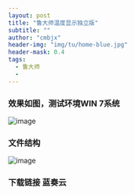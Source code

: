 ```yaml
---
layout: post
title: "鲁大师温度显示独立版"
subtitle: ""
author: "cmbjx"
header-img: "img/tu/home-blue.jpg"
header-mask: 0.4
tags:
  - 鲁大师
  - 
---
```



### 效果如图，测试环境WIN 7系统
![image](https://img.oo.me.eu.org/2091k/image/main/blog/20240911200411_g1e3drkdxk.png)

### 文件结构
![image](https://img.oo.me.eu.org/2091k/image/main/blog/20240911200506_mqut7mfh75.png)

### 下载链接 蓝奏云

